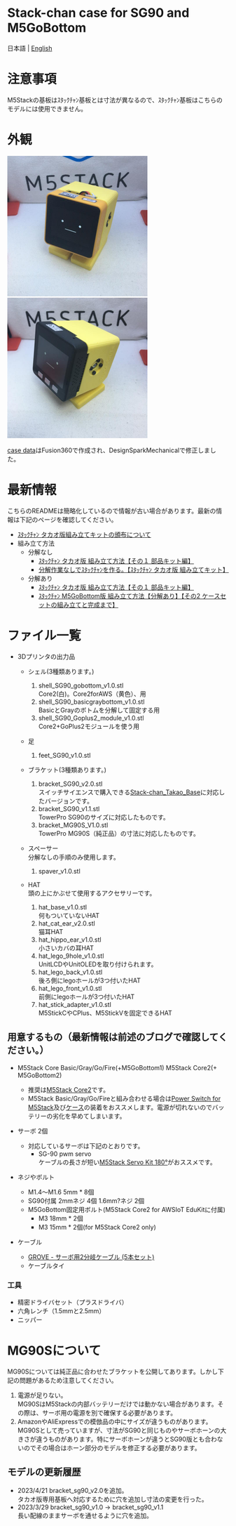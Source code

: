 # Stack-chan case for SG90 and M5GoBottom
日本語 | [English](./README_for_SG90andM5GoBottomBoard.md)

# 注意事項
M5Stackの基板はｽﾀｯｸﾁｬﾝ基板とは寸法が異なるので、ｽﾀｯｸﾁｬﾝ基板はこちらのモデルには使用できません。

# 外観

<img src="./docs/images/case_sg90_m5core2.jpg" width="320">
<img src="./docs/images/case_sg90_m5stackbasic.jpg" width="320">

[case data](./case_for_SG90andM5GoBottomBoard/)はFusion360で作成され、DesignSparkMechanicalで修正しました。

# 最新情報
こちらのREADMEは簡略化しているので情報が古い場合があります。最新の情報は下記のページを確認してください。

* [ｽﾀｯｸﾁｬﾝ タカオ版組み立てキットの頒布について](https://raspberrypi.mongonta.com/about-products-stackchan-m5gobottom-version/)
* 組み立て方法
  * 分解なし
    * [ｽﾀｯｸﾁｬﾝ タカオ版 組み立て方法【その１ 部品キット編】](https://raspberrypi.mongonta.com/how-to-make-stackchan-m5gobottom/)
    * [分解作業なしでｽﾀｯｸﾁｬﾝを作る。【ｽﾀｯｸﾁｬﾝ タカオ版 組み立てキット】](https://raspberrypi.mongonta.com/how-to-build-easy-stackchan-m5gobottom/)
  * 分解あり
    * [ｽﾀｯｸﾁｬﾝ タカオ版 組み立て方法【その１ 部品キット編】](https://raspberrypi.mongonta.com/how-to-make-stackchan-m5gobottom/)
    * [ｽﾀｯｸﾁｬﾝ M5GoBottom版 組み立て方法【分解あり】【その2 ケースセットの組み立てと完成まで】](https://raspberrypi.mongonta.com/how-to-make-stackchan-m5gobottom-2/)

# ファイル一覧

* 3Dプリンタの出力品
  * シェル(3種類あります。)
    1. shell_SG90_gobottom_v1.0.stl<br>Core2(白)。Core2forAWS（黄色）、用
    1. shell_SG90_basicgraybottom_v1.0.stl<br>BasicとGrayのボトムを分解して固定する用
    1. shell_SG90_Goplus2_module_v1.0.stl<br>Core2+GoPlus2モジュールを使う用
  * 足
    1. feet_SG90_v1.0.stl
  * ブラケット(3種類あります。)
    1. bracket_SG90_v2.0.stl<br>スイッチサイエンスで購入できる[Stack-chan_Takao_Base](https://www.switch-science.com/products/8905)に対応したバージョンです。
    1. bracket_SG90_v1.1.stl<br>TowerPro SG90のサイズに対応したものです。
    1. bracket_MG90S_V1.0.stl<br>TowerPro MG90S（純正品）の寸法に対応したものです。
  * スペーサー<br>分解なしの手順のみ使用します。
    1. spaver_v1.0.stl

  * HAT<br>頭の上にかぶせて使用するアクセサリーです。
    1. hat_base_v1.0.stl<br>何もついていないHAT
    1. hat_cat_ear_v2.0.stl<br>猫耳HAT
    1. hat_hippo_ear_v1.0.stl<br>小さいカバの耳HAT
    1. hat_lego_9hole_v1.0.stl<br>UnitLCDやUnitOLEDを取り付けられます。
    1. hat_lego_back_v1.0.stl<br>後ろ側にlegoホールが3つ付いたHAT
    1. hat_lego_front_v1.0.stl<br>前側にlegoホールが3つ付いたHAT
    1. hat_stick_adapter_v1.0.stl<br>M5StickCやCPlus、M5StickVを固定できるHAT



## 用意するもの（最新情報は前述のブログで確認してください。）
* M5Stack Core Basic/Gray/Go/Fire(+M5GoBottom1) M5Stack Core2(+ M5GoBottom2)
  * 推奨は[M5Stack Core2](https://shop.m5stack.com/collections/m5-controllers/products/m5stack-core2-esp32-iot-development-kit)です。
  * M5Stack Basic/Gray/Go/Fireと組み合わせる場合は[Power Switch for M5Stack](https://www.switch-science.com/catalog/5726/)及び[ケース](https://www.switch-science.com/catalog/6295/)の装着をおススメします。電源が切れないのでバッテリーの劣化を早めてしまいます。

* サーボ 2個
  * 対応しているサーボは下記のとおりです。
    * SG-90 pwm servo<br>ケーブルの長さが短い[M5Stack Servo Kit 180°](https://shop.m5stack.com/collections/m5-accessories/products/servo-kit-180)がおススメです。

* ネジやボルト
  * M1.4～M1.6 5mm * 8個 
  * SG90付属 2mmネジ 4個 1.6mm?ネジ 2個
  * M5GoBottom固定用ボルト(M5Stack Core2 for AWSIoT EduKitに付属)
    * M3 18mm * 2個
    * M3 15mm * 2個(for M5Stack Core2 only)
* ケーブル
  * [GROVE - サーボ用2分岐ケーブル (5本セット)](https://www.switch-science.com/catalog/1250/)
  * ケーブルタイ

### 工具
  * 精密ドライバセット（プラスドライバ）
  * 六角レンチ（1.5mmと2.5mm）
  * ニッパー

# MG90Sについて
 MG90Sについては純正品に合わせたブラケットを公開してあります。しかし下記の問題があるため注意してください。

1. 電源が足りない。<br>MG90SはM5Stackの内部バッテリーだけでは動かない場合があります。その際は、サーボ用の電源を別で確保する必要があります。
1. AmazonやAliExpressでの模倣品の中にサイズが違うものがあります。<br>MG90Sとして売っていますが、寸法がSG90と同じものやサーボホーンの大きさが違うものがあります。特にサーボホーンが違うとSG90版とも合わないのでその場合はホーン部分のモデルを修正する必要があります。

## モデルの更新履歴

- 2023/4/21 bracket_sg90_v2.0を追加。<br>タカオ版専用基板へ対応するために穴を追加し寸法の変更を行った。
- 2023/3/29 bracket_sg90_v1.0 → bracket_sg90_v1.1<br>長い配線のままサーボを通せるように穴を追加。
